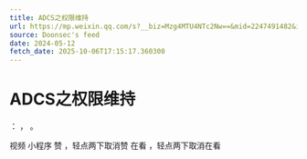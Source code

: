 ```yaml
---
title: ADCS之权限维持
url: https://mp.weixin.qq.com/s?__biz=Mzg4MTU4NTc2Nw==&mid=2247491482&idx=2&sn=5758837e2a605d207e07c67447e156fb
source: Doonsec's feed
date: 2024-05-12
fetch_date: 2025-10-06T17:15:17.360300
---
```


# ADCS之权限维持

：
，
。

视频
小程序
赞
，轻点两下取消赞
在看
，轻点两下取消在看